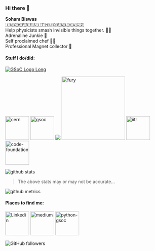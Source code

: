 ### Hi there 👋

**Soham Biswas**<br>
🇮🇳🇨🇭🇫🇷🇪🇸🇮🇹🇭🇺🇩🇪🇳🇱🇻🇦🇨🇿<br>
Help physicists smash invisible things together. 💫💫<br>
Adrenaline Junkie 💉<br>
Self proclaimed chef 👨‍🍳<br>
Professional Magnet collector 🧲

#### Stuff I do/did:
[![GSoC Logo Long](https://developers.google.com/open-source/gsoc/resources/downloads/GSoC-logo-horizontal-200.png)](https://summerofcode.withgoogle.com/projects/#6653942668197888)

<a href="https://be-dep-css.web.cern.ch/"><img src="https://upload.wikimedia.org/wikipedia/en/thumb/a/ae/CERN_logo.svg/1200px-CERN_logo.svg.png" width="75" alt="cern"></a>
<a href="https://gist.github.com/Nibba2018/85cdec3d0d0eb17ae0f8fb079a82b1b1"><img src="https://developers.google.com/open-source/gsoc/resources/downloads/GSoC-icon-192.png" alt="gsoc" width="75"/></a>
<a href="https://summerofcode.withgoogle.com/projects/#6653942668197888"><img src="https://www.python.org/static/community_logos/python-logo.png"/></a>
<a href="https://fury.gl/latest/community.html"><img src="https://python-gsoc.org/logos/FURY.png" alt="fury" width="200"/></a>
<a href="https://drive.google.com/file/d/0B3AYKzFdd-xJNHVudjZGU0g1a3ZhWDNfb2QxTEl3Vkl1N09B/view?usp=sharing"><img src="http://www.iitrpr.ac.in/sites/default/files/image.jpg" alt="iitr" width="75"></a>
<a href="https://github.com/thecodefoundation/Vison-WoC-Backend/pull/9"><img src="https://avatars0.githubusercontent.com/u/43922030?s=200&v=4" alt="code-foundation" width=75/></a>

![github stats](https://github-readme-stats.vercel.app/api?username=Nibba2018&&theme=merko&&show_icons=true)
>The above stats may or may not be accurate...

![github metrics](https://metrics.lecoq.io/Nibba2018)

#### Places to find me:
<a href="https://www.linkedin.com/in/soham-biswas-590784168/"><img src="https://content.linkedin.com/content/dam/me/business/en-us/amp/brand-site/v2/bg/LI-Bug.svg.original.svg" alt="Linkedin" width="75"/></a>
<a href="https://medium.com/@Nibba2018"><img src="https://miro.medium.com/max/195/1*emiGsBgJu2KHWyjluhKXQw.png" alt="medium" width="75"/></a>
<a href="https://blogs.python-gsoc.org/en/nibba2018s-blog/"><img src="https://python-gsoc.org/logos/psf.png" alt="python-gsoc" width="75"></a>

![GitHub followers](https://img.shields.io/github/followers/Nibba2018?style=social)
